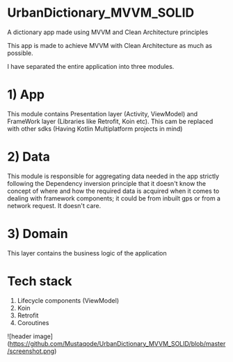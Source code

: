# UrbanDictionary_MVVM_SOLID
A dictionary app made using MVVM and Clean Architecture principles

This app is made to achieve MVVM with Clean Architecture as much as possible. 

I have separated the entire application into three modules.

# 1) App 
  This module contains Presentation layer (Activity, ViewModel) and FrameWork layer (Libraries like Retrofit, Koin etc). This cam be replaced with other sdks (Having Kotlin Multiplatform projects in mind) 
  
# 2) Data
  This module is responsible for aggregating data needed in the app strictly following the Dependency inversion principle that 
  it doesn't know the concept of where and how the required data is acquired when it comes to dealing with framework            components; it could be from inbuilt gps or from a network request. It doesn't care. 
 
# 3) Domain 
  This layer contains the business logic of the application
  
# Tech stack
  1) Lifecycle components (ViewModel)
  2) Koin 
  3) Retrofit
  4) Coroutines
  
![header image] (https://github.com/Mustaqode/UrbanDictionary_MVVM_SOLID/blob/master/screenshot.png)

